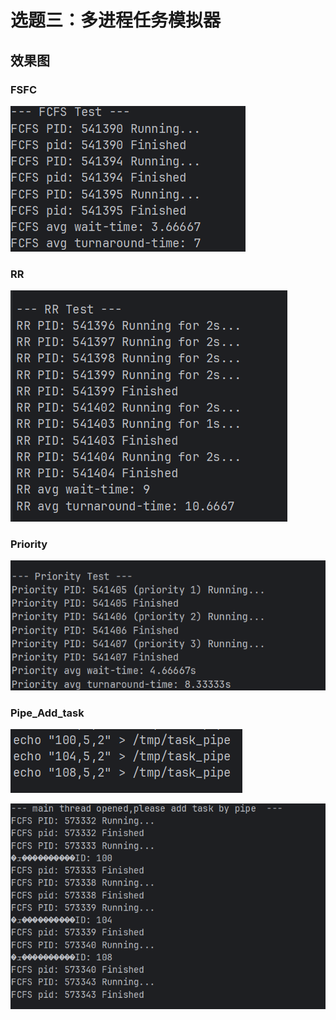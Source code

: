 # 选题三：多进程任务模拟器

## 效果图

### FSFC

![](images/FCFS.png)

### RR

![](images/RR.png)

### Priority

![](images/Pri.png)

### Pipe_Add_task

![](images/pipe_a.png)

![](images/pipe_b.png)